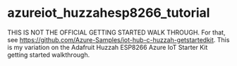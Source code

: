 # azureiot_huzzahesp8266_tutorial
THIS IS NOT THE OFFICIAL GETTING STARTED WALK THROUGH.  For that, see https://github.com/Azure-Samples/iot-hub-c-huzzah-getstartedkit.  This is my variation on the Adafruit Huzzah ESP8266 Azure IoT Starter Kit getting started walkthrough.    
